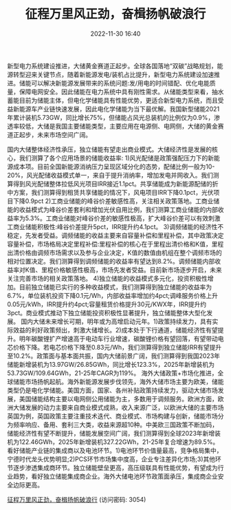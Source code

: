 ﻿---
title: 征程万里风正劲，奋楫扬帆破浪行
date: 2022-11-30 16:40
tags:
- 电力设备
updated: 
---

新型电力系统建设推进，大储黄金赛道正起步。全球各国落地“双碳”战略规划，能源转型迎来关键节点，随着新能源发电/装机占比提升，新型电力系统建设加速推进。储能可以解决新能源发展带来的系统问题:发/用电的时间错配、优化电能质量，保障电网安全。因此储能在电力系统中具有刚性需求。从储能类型来看，抽水蓄能目前为储能主体，但电化学储能具有性能优势，更适合新型电力系统，而且受益新能源车产业链快速发展，因此电化学储能为当下最优解。我国新型储能2021年累计装机5.73GW，同比增长75%，但储能占风光总装机的比例仅为0.9%，渗透率较低，大储是我国主要储能类型，主要应用在电源侧、电网侧，大储的黄金赛道正起步，未来市场空间广阔。
<!-- more -->
国内大储整体经济性承压，独立储能有望走出商业模式。大储经济性是发展的核心，我们测算了各个应用场景的储能收益率:
1)风光配储是政策强配压力下的新能源成本项。目前全国新能源消纳压力呈现区域分化的态势，配储比例一般为10-20%，风光配储收益模式单一，来自于提升消纳率，增加发电并网收入。我们测算得到风光配储整体拉低风光项目IRR接近1.1pct。共享储能成为新能源配储的折中方案，我们测算得到租赁共享储能的情况下，风电项目IRR下降0.1pct，光伏项目下降0.9pct
2)工商业储能的峰谷价差敏感性高，关注相关政策落地。工商业储能的收益模式为峰谷价差套利和增加光伏自用比例，我们测算工商业储能的内部收益率为5.3%。工商业储能对峰谷价差的敏感性极高，扩大峰谷价差可以有效刺激工商业储能积极性:峰谷价差提升5pct，IRR提升约4.1pct。
3)调频储能的经济性不稳定，先发者受益。调频储能的收益主要来自容量补偿和里程补偿，其中政策决定容量补偿，市场格局决定里程补偿:里程补偿的核心在于里程出清价格和K值，里程出清价格由调频市场需求以及参与企业决定，K值的数值由机组在整个调频市场的相对位置决定。我们测算得到调频储能的收益率有望达到8.2%。调频储能内部收益率对K值、里程价格敏感性极高，市场先发者受益。目前新市场逐步开启，未来关注完善市场的相关政策落地。
4)独立储能的收益模式多元化，投资积极性增加。目前独立储能已实行的多种收益模式，我们测算得到独立储能的收益率为6.7%，单位装机投资下降0.1元/Wh，内部收益率增加约4pct;调峰服务价格上升0.05元/kWh，IRR提升约4pct;容量租赁价格提升30元/KWX年，IRR提升约3pct。商业模式推动下独立储能投资积极性显著提升，独立储能整体大型化发展。
国内大储未来增长可期，明年或为高增启动元年。1)政策持续发力，具有实际效益的利好政策频出，刺激大储增长。2)成本处于下行通道，储能经济性有望提升。明年碳酸锂扩产增速高于电动车行业增速，碳酸锂价格有望回落，有望带动电芯价格下降。若电芯价格下降至0.83元/Wh，我们测算得到独立储能IRR有望提升至10.2%。政策面与基本面共振，国内大储前景广阔，我们测算得到我国2023年储能新增装机为13.97GW/26.85GWh，同比增长123.3%，2025年新增装机为53.73GW/109.64GWh，21-25年CAGR为119%。
海外大储政策+市场化推进，全球储能市场扬帆起航。海外新能源发展步伐领先，海外大储市场主要为欧美，储能类型仍是电化学储能。美国方面，国家、各州补贴政策持续发力，驱动大储市场发展，美国储能结构主要以电网侧公用储能为主，多数用于调频服务。欧洲方面，欧洲大储发展的动力主要来自商业模式成熟，收入来源广泛，以欧洲大储的主要市场英国为例，英国政策主要注重技术迭代、商业模式、市场构建与创新，储能市场分为频率响应、备用、套利三大类，收益来源超10种。中美欧三国政策不断加码，储能经济性有望不断提升，储能发展空间广阔，我们测算得到全球2023年新增装机为122.46GWh，2025年新增装机327.22GWh，21-25年复合增速为89.5%。
看好储能产业链的集成商以及电池环节。1)电池环节价值量最高，竞争格局集中，宁德时代龙头优势明显;2)PCS环节市场集中度高，企业专注差异化市场;3)其他环节逐步渗透集成商环节。独立储能壁垒更高，高压级联具有性能优势，有望成为行业趋势，看好独立储能集成商企业。海外大储电池环节政策面承压，集成商企业安全边际更高。

[征程万里风正劲，奋楫扬帆破浪行](https://url12.ctfile.com/f/3948612-738835341-97a776?p=3054)
(访问密码: 3054)


